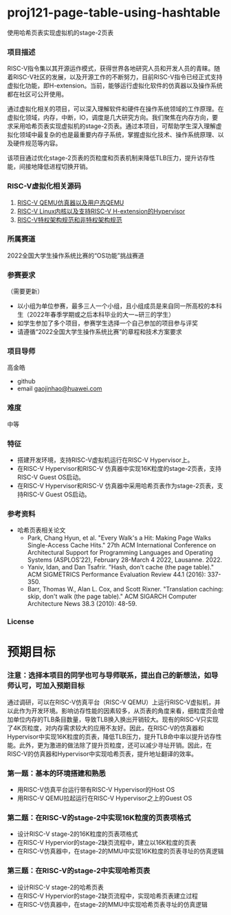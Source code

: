 # proj121-page-table-using-hashtable
使用哈希页表实现虚拟机的stage-2页表

### 项目描述

RISC-V指令集以其开源运作模式，获得世界各地研究人员和开发人员的青睐。随着RISC-V社区的发展，以及开源工作的不断努力，目前RISC-V指令已经正式支持虚拟化功能，即H-extension。当前，能够运行虚拟化软件的仿真器以及操作系统都在社区可公开使用。

通过虚拟化相关的项目，可以深入理解软件和硬件在操作系统领域的工作原理。在虚拟化领域，内存，中断，IO，调度是几大研究方向。我们聚焦在内存方向，要求采用哈希页表实现虚拟机的stage-2页表。通过本项目，可帮助学生深入理解虚拟化领域中最复杂的也是最重要内存子系统，掌握虚拟化技术、操作系统原理、以及硬件规范等内容。

该项目通过优化stage-2页表的页粒度和页表机制来降低TLB压力，提升访存性能，间接地降低进程切换开销。


### RISC-V虚拟化相关源码

1. [RISC-V QEMU仿真器以及用户态QEMU](https://github.com/qemu/qemu.git)
2. [RISC-V Linux内核以及支持RISC-V H-extension的Hypervisor](https://github.com/torvalds/linux.git)
3. [RISC-V特权架构规范和非特权架构规范](https://github.com/riscv/riscv-isa-manual)

### 所属赛道

2022全国大学生操作系统比赛的“OS功能”挑战赛道

### 参赛要求

（需要更新）

- 以小组为单位参赛，最多三人一个小组，且小组成员是来自同一所高校的本科生（2022年春季学期或之后本科毕业的大一~研三的学生）
- 如学生参加了多个项目，参赛学生选择一个自己参加的项目参与评奖
- 请遵循“2022全国大学生操作系统比赛”的章程和技术方案要求

### 项目导师

高金皓

- github
- email gaojinhao@huawei.com

### 难度

中等

### 特征

- 搭建开发环境，支持RISC-V虚拟机运行在RISC-V Hypervisor上。
- 在RISC-V Hypervisor和RISC-V 仿真器中实现16K粒度的stage-2页表，支持RISC-V Guest OS启动。
- 在RISC-V Hypervisor和RISC-V 仿真器中采用哈希页表作为stage-2页表，支持RISC-V Guest OS启动。

### 参考资料

- 哈希页表相关论文
  - Park, Chang Hyun, et al. "Every Walk's a Hit: Making Page Walks Single-Access Cache Hits." 27th ACM International Conference on Architectural Support for Programming Languages and Operating Systems (ASPLOS’22), February 28-March 4 2022, Lausanne. 2022.
  - Yaniv, Idan, and Dan Tsafrir. "Hash, don't cache (the page table)." ACM SIGMETRICS Performance Evaluation Review 44.1 (2016): 337-350.
  - Barr, Thomas W., Alan L. Cox, and Scott Rixner. "Translation caching: skip, don't walk (the page table)." ACM SIGARCH Computer Architecture News 38.3 (2010): 48-59.

### License

# 预期目标

### 注意：选择本项目的同学也可与导师联系，提出自己的新想法，如导师认可，可加入预期目标

通过调研，可以在RISC-V仿真平台（RISC-V QEMU）上运行RISC-V虚拟机，并以此作为开发环境。影响访存性能的因素较多，从页表的角度来看，细粒度页会增加单位内存的TLB条目数量，导致TLB换入换出开销较大。现有的RISC-V只实现了4K页粒度，对内存需求较大的应用不友好。因此，在RISC-V的仿真器和Hypervisor中实现16K粒度的页表，降低TLB压力，提升TLB命中率以提升访存性能。此外，更为激进的做法除了提升页粒度，还可以减少寻址开销。因此，在RISC-V的仿真器和Hypervisor中实现哈希页表，提升地址翻译的效率。

### 第一题：基本的环境搭建和熟悉

- 用RISC-V仿真平台运行带有RISC-V Hypervisor的Host OS
- 用RISC-V QEMU拉起运行在RISC-V Hypervisor之上的Guest OS

### 第二题：在RISC-V的stage-2中实现16K粒度的页表项格式

- 设计RISC-V stage-2的16K粒度的页表项格式
- 在RISC-V Hypervior的stage-2缺页流程中，建立以16K粒度的页表
- 在RISC-V仿真器中，在stage-2的MMU中实现16K粒度的页表寻址的仿真逻辑

### 第三题：在RISC-V的stage-2中实现哈希页表

- 设计RISC-V stage-2的哈希页表
- 在RISC-V Hypervior的stage-2缺页流程中，实现哈希页表建立过程
- 在RISC-V仿真器中，在stage-2的MMU中实现哈希页表寻址的仿真逻辑
